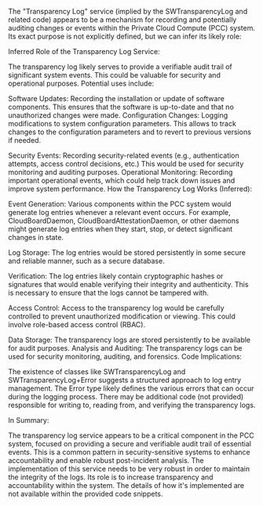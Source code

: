 The "Transparency Log" service (implied by the SWTransparencyLog and related code) appears to be a mechanism for recording and potentially auditing changes or events within the Private Cloud Compute (PCC) system. Its exact purpose is not explicitly defined, but we can infer its likely role:

Inferred Role of the Transparency Log Service:

The transparency log likely serves to provide a verifiable audit trail of significant system events. This could be valuable for security and operational purposes. Potential uses include:

Software Updates: Recording the installation or update of software components. This ensures that the software is up-to-date and that no unauthorized changes were made.
Configuration Changes: Logging modifications to system configuration parameters. This allows to track changes to the configuration parameters and to revert to previous versions if needed.

Security Events: Recording security-related events (e.g., authentication attempts, access control decisions, etc.) This would be used for security monitoring and auditing purposes.
Operational Monitoring: Recording important operational events, which could help track down issues and improve system performance.
How the Transparency Log Works (Inferred):

Event Generation: Various components within the PCC system would generate log entries whenever a relevant event occurs. For example, CloudBoardDaemon, CloudBoardAttestationDaemon, or other daemons might generate log entries when they start, stop, or detect significant changes in state.


Log Storage: The log entries would be stored persistently in some secure and reliable manner, such as a secure database.


Verification: The log entries likely contain cryptographic hashes or signatures that would enable verifying their integrity and authenticity. This is necessary to ensure that the logs cannot be tampered with.


Access Control: Access to the transparency log would be carefully controlled to prevent unauthorized modification or viewing. This could involve role-based access control (RBAC).

Data Storage: The transparency logs are stored persistently to be available for audit purposes.
Analysis and Auditing: The transparency logs can be used for security monitoring, auditing, and forensics.
Code Implications:

The existence of classes like SWTransparencyLog and SWTransparencyLog+Error suggests a structured approach to log entry management. The Error type likely defines the various errors that can occur during the logging process. There may be additional code (not provided) responsible for writing to, reading from, and verifying the transparency logs.

In Summary:

The transparency log service appears to be a critical component in the PCC system, focused on providing a secure and verifiable audit trail of essential events. This is a common pattern in security-sensitive systems to enhance accountability and enable robust post-incident analysis. The implementation of this service needs to be very robust in order to maintain the integrity of the logs. Its role is to increase transparency and accountability within the system. The details of how it's implemented are not available within the provided code snippets.